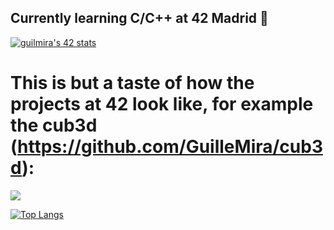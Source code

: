 ## Currently learning C/C++ at 42 Madrid 📜

[![guilmira's 42 stats](https://badge42.vercel.app/api/v2/cl2301vuo005409l79s9db7lm/stats?cursusId=21&coalitionId=66)](https://github.com/JaeSeoKim/badge42)

# This is but a taste of how the projects at 42 look like, for example the cub3d (https://github.com/GuilleMira/cub3d):
![](https://github.com/GuilleMira/GuilleMira/blob/main/gif/show_off.gif)

[![Top Langs](https://github-readme-stats.vercel.app/api/top-langs/?username=GuilleMira&layout=compact)](https://github.com/anuraghazra/github-readme-stats)

